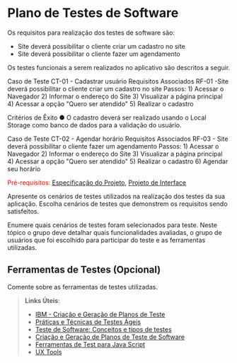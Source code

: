 # Plano de Testes de Software

Os requisitos para realização dos testes de software são:

-	Site deverá possibilitar o cliente criar um cadastro no site
-	Site deverá possibilitar o cliente fazer um agendamento

Os testes funcionais a serem realizados no aplicativo são descritos a seguir.

Caso de Teste	CT-01 - Cadastrar usuário
Requisitos Associados	RF-01 -Site deverá possibilitar o cliente criar um cadastro no site
Passos: 1) Acessar o Navegador
2) Informar o endereço do Site
3) Visualizar a página principal
4) Acessar a opção "Quero ser atendido"
5) Realizar o cadastro

Critérios de Êxito	●	O cadastro deverá ser realizado usando o Local Storage como banco de dados para a validação do usuário.

Caso de Teste	CT-02 - Agendar horário
Requisitos Associados	RF-03 - Site deverá possibilitar o cliente fazer um agendamento
Passos: 1) Acessar o Navegador
2) Informar o endereço do Site
3) Visualizar a página principal
4) Acessar a opção "Quero ser atendido"
5) Realizar o cadastro
6) Agendar seu horário

<span style="color:red">Pré-requisitos: <a href="2-Especificação do Projeto.md"> Especificação do Projeto</a></span>, <a href="3-Projeto de Interface.md"> Projeto de Interface</a>

Apresente os cenários de testes utilizados na realização dos testes da sua aplicação. Escolha cenários de testes que demonstrem os requisitos sendo satisfeitos.

Enumere quais cenários de testes foram selecionados para teste. Neste tópico o grupo deve detalhar quais funcionalidades avaliadas, o grupo de usuários que foi escolhido para participar do teste e as ferramentas utilizadas.
 
## Ferramentas de Testes (Opcional)

Comente sobre as ferramentas de testes utilizadas.
 
> **Links Úteis**:
> - [IBM - Criação e Geração de Planos de Teste](https://www.ibm.com/developerworks/br/local/rational/criacao_geracao_planos_testes_software/index.html)
> - [Práticas e Técnicas de Testes Ágeis](http://assiste.serpro.gov.br/serproagil/Apresenta/slides.pdf)
> -  [Teste de Software: Conceitos e tipos de testes](https://blog.onedaytesting.com.br/teste-de-software/)
> - [Criação e Geração de Planos de Teste de Software](https://www.ibm.com/developerworks/br/local/rational/criacao_geracao_planos_testes_software/index.html)
> - [Ferramentas de Test para Java Script](https://geekflare.com/javascript-unit-testing/)
> - [UX Tools](https://uxdesign.cc/ux-user-research-and-user-testing-tools-2d339d379dc7)
